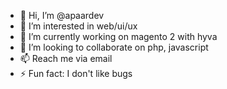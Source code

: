 - 👋 Hi, I’m @apaardev
- 👀 I’m interested in web/ui/ux
- 🌱 I’m currently working on magento 2 with hyva
- 💞️ I’m looking to collaborate on php, javascript
- 📫 Reach me via email
- ⚡ Fun fact: I don't like bugs 

<!---
apaardev/apaardev is a ✨ special ✨ repository because its `README.md` (this file) appears on your GitHub profile.
You can click the Preview link to take a look at your changes.
--->
